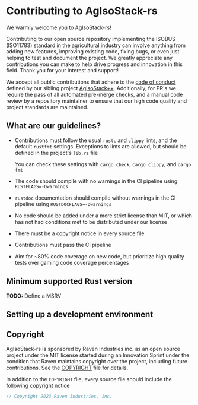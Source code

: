 # Contributing to AgIsoStack-rs

We warmly welcome you to AgIsoStack-rs!

Contributing to our open source repository implementing the ISOBUS (ISO11783) standard in the
agricultural industry can involve anything from adding new features, improving existing code, fixing
bugs, or even just helping to test and document the project. We greatly appreciate any contributions
you can make to help drive progress and innovation in this field. Thank you for your interest and
support!

We accept all public contributions that adhere to the [code of
conduct](https://github.com/Open-Agriculture/AgIsoStack-plus-plus/blob/main/CODE_OF_CONDUCT.md)
defined by our sibling project
[AgIsoStack++](https://github.com/Open-Agriculture/AgIsoStack-plus-plus). Additionally, for PR's we
require the pass of all automated pre-merge checks, and a manual code review by a repository
maintainer to ensure that our high code quality and project standards are maintained.

## What are our guidelines?

* Contributions must follow the usual `rustc` and `clippy` lints, and the default `rustfmt`
  settings. Exceptions to lints are allowed, but should be defined in the project's `lib.rs` file

  You can check these settings with `cargo check`, `cargo clippy`, and `cargo fmt`
* The code should compile with no warnings in the CI pipeline using `RUSTFLAGS=-Dwarnings`
* `rustdoc` documentation should compile without warnings in the CI pipeline using
  `RUSTDOCFLAGS=-Dwarnings`
* No code should be added under a more strict license than MIT, or which has not had conditions met
  to be distributed under our license
* There must be a copyright notice in every source file
* Contributions must pass the CI pipeline
* Aim for ~80% code coverage on new code, but prioritize high quality tests over gaming code
  coverage percentages

## Minimum supported Rust version

**TODO:** Define a MSRV

## Setting up a development environment

## Copyright

AgIsoStack-rs is sponsored by Raven Industries inc. as an open source project under the MIT license
started during an Innovation Sprint under the condition that Raven maintains copyright over the
project, including future contributions. See the [COPYRIGHT](./COPYRIGHT) file for details.

In addition to the `COPYRIGHT` file, every source file should include the following copyright notice

```rust
// Copyright 2023 Raven Industries, inc.
```
